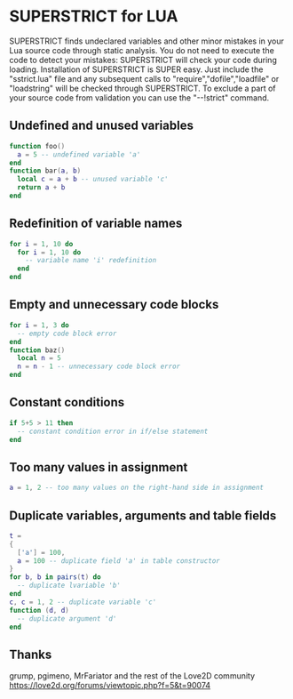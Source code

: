 # SUPERSTRICT for LUA

SUPERSTRICT finds undeclared variables and other minor mistakes in your Lua source code through static analysis.
You do not need to execute the code to detect your mistakes: SUPERSTRICT will check your code during loading.
Installation of SUPERSTRICT is SUPER easy.
Just include the "sstrict.lua" file and any subsequent calls to "require","dofile","loadfile" or "loadstring" will be checked through SUPERSTRICT.
To exclude a part of your source code from validation you can use the "--!strict" command.

## Undefined and unused variables
```Lua
function foo()
  a = 5 -- undefined variable 'a'
end
function bar(a, b)
  local c = a + b -- unused variable 'c'
  return a + b
end
```

## Redefinition of variable names
```Lua
for i = 1, 10 do
  for i = 1, 10 do
    -- variable name 'i' redefinition
  end
end
```

## Empty and unnecessary code blocks
```Lua
for i = 1, 3 do
  -- empty code block error
end
function baz()
  local n = 5
  n = n - 1 -- unnecessary code block error
end
```

## Constant conditions
```Lua
if 5+5 > 11 then
  -- constant condition error in if/else statement
end
```

## Too many values in assignment
```Lua
a = 1, 2 -- too many values on the right-hand side in assignment
```

## Duplicate variables, arguments and table fields
```Lua
t =
{ 
  ['a'] = 100,
  a = 100 -- duplicate field 'a' in table constructor
}
for b, b in pairs(t) do
  -- duplicate lvariable 'b'
end
c, c = 1, 2 -- duplicate variable 'c'
function (d, d)
  -- duplicate argument 'd'
end
```

## Thanks
grump, pgimeno, MrFariator and the rest of the Love2D community
https://love2d.org/forums/viewtopic.php?f=5&t=90074
